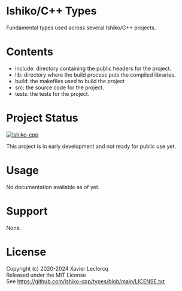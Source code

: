 # Ishiko/C++ Types

Fundamental types used across several Ishiko/C++ projects.

# Contents

- include: directory containing the public headers for the project.
- lib: directory where the build process puts the compiled libraries.
- build: the makefiles used to build the project
- src: the source code for the project.
- tests: the tests for the project.

# Project Status

[![ishiko-cpp](https://circleci.com/gh/ishiko-cpp/types.svg?style=shield)](https://circleci.com/gh/ishiko-cpp/types)

This project is in early development and not ready for public use yet.

# Usage

No documentation available as of yet.

# Support

None.

# License

Copyright (c) 2020-2024 Xavier Leclercq\
Released under the MIT License\
See https://github.com/ishiko-cpp/types/blob/main/LICENSE.txt
